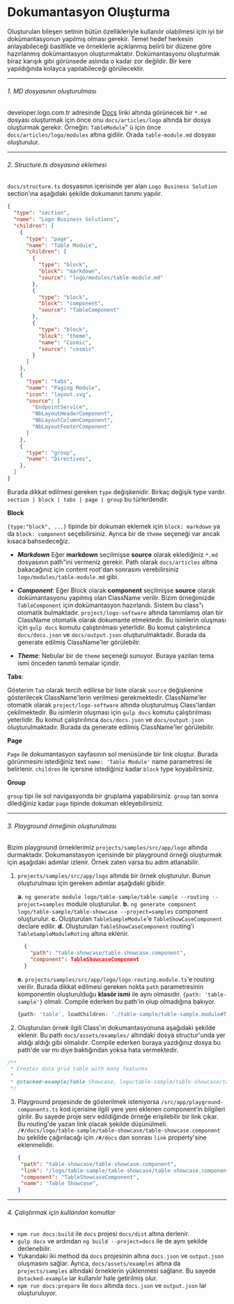 # Dokumantasyon Oluşturma

Oluşturulan bileşen setinin bütün özellikleriyle kullanılır olabilmesi için iyi bir dokümantasyonun yapılmış olması gerekir. Temel hedef herkesin anlayabileceği basitlikte ve örneklerle açıklanmış belirli bir düzene göre hazırlanmış dokümantasyon oluşturmaktatır. Dokümantasyonu oluşturmak biraz karışık gibi görünsede aslında o kadar zor değildir. Bir kere yapıldığında kolayca yapılabileceği görülecektir.
<hr>

###### 1. MD dosyasının oluşturulması

developer.logo.com.tr adresinde [Docs](http://developer.logo.com.tr/#/docs) linki altında görünecek bir `*.md` dosyası oluşturmak için önce onu `docs/articles/logo` altında bir dosya oluşturmak gerekir. Örneğin: `TableModule`" ü için önce `docs/articles/logo/modules` altına gidilir. Orada `table-module.md` dosyası oluşturulur.
<hr>

###### 2. Structure.ts dosyasına eklemesi

`docs/structure.ts` dosyasının içerisinde yer alan `Logo Business Solution` section’ına aşağıdaki şekilde dokumanın tanımı yapılır.

```json
{
  "type": "section",
  "name": "Logo Business Solutions",
  "children": [
    {
      "type": "page",
      "name": "Table Module",
      "children": [
        {
          "type": "block",
          "block": "markdown",
          "source": "logo/modules/table-module.md"
        },
        {
          "type": "block",
          "block": "component",
          "source": "TableComponent"
        },
        {
          "type": "block",
          "block": "theme",
          "name": "Cosmic",
          "source": "cosmic"
        }
      ]
    },
    {
      "type": "tabs",
      "name": "Paging Module",
      "icon": "layout.svg",
      "source": [
        "EndpointService",
        "NbLayoutHeaderComponent",
        "NbLayoutColumnComponent",
        "NbLayoutFooterComponent"
      ]
    },
    {
      "type": "group",
      "name": "Directives",
    },
  ]
}
```

Burada dikkat edilmesi gereken `type` değişkenidir. Birkaç değişik type vardır. `section | block | tabs | page | group` bu türlerdendir.

**Block**

`{type:"block", ...}` tipinde bir dokuman eklemek için `block: markdown` ya da `block: component` seçebilirsiniz. Ayrıca bir de `theme` seçeneği var ancak kısaca bahsedeceğiz.

   - ***Markdown***
   Eğer **markdown** seçilmişse **source** olarak eklediğiniz `*.md` dosyasının path"ini vermeniz gerekir. Path olarak `docs/articles` altına bakacağınız için content root'dan sonrasını verebilirsiniz `logo/modules/table-module.md` gibi.

   - ***Component***:
   Eğer Block olarak **component** seçilmişse **source** olarak dokümantasyonu yapılmış olan ClassName verilir. Bizim örneğimizde `TableComponent` için dokümantasyon hazırlandı. Sistem bu class"ı otomatik bulmaktadır. `project/logo-software` altında tanımlamış olan bir ClassName otomatik olarak dokumante etmektedir. Bu isimlerin oluşması için `gulp docs` komutu çalıştırılması yeterlidir. Bu komut çalıştırılınca `docs/docs.json` ve `docs/output.json` oluşturulmaktadır. Burada da generate edilmiş ClassName'ler görülebilir.

   - ***Theme***:
   Nebular bir de `theme` seçeneği sunuyor. Buraya yazılan tema ismi önceden tanımlı temalar içindir.

**Tabs**:

Gösterim `Tab` olarak tercih edilirse bir liste olarak `source` değişkenine gösterilecek ClassName'lerin verilmesi gerekmektedir. ClassName’ler otomatik olarak `project/logo-software` altında oluşturulmuş Class'lardan çekilmektedir. Bu isimlerin oluşması için `gulp docs` komutu çalıştırılması yeterlidir. Bu komut çalıştırılınca `docs/docs.json` ve `docs/output.json` oluşturulmaktadır. Burada da generate edilmiş ClassName'ler görülebilir.

**Page**

`Page` ile dokumantasyon sayfasının sol menüsünde bir link oluştur. Burada görünmesini istediğiniz text `name: 'Table Module'` name parametresi ile belirlenir. `children` ile içersine istediğiniz kadar `block` type koyabilirsiniz.

**Group**

`group` tipi ile sol navigasyonda bir gruplama yapabilirsiniz. `group` tan sonra dilediğiniz kadar `page` tipinde dokuman ekleyebilirsiniz.

<hr>

###### 3. Playground örneğinin oluşturulması

Bizim playground örneklerimiz `projects/samples/src/app/logo` altında durmaktadır. Dokumanstasyon içerisinde bir playground örneği oluşturmak için aşağıdaki adımlar izlenir. Örnek zaten varsa bu adım atlanabilir.

1. `projects/samples/src/app/logo` altında bir örnek oluşturulur. Bunun oluşturulması için gereken adımlar aşağıdaki gibidir.

    **a.**  `ng generate module logo/table-sample/table-sample --routing --project=samples` module oluşturulur.
    **b.**  `ng generate component logo/table-sample/table-showcase --project=samples` component oluşturulur.
    **c.**  Oluşturulan `TableSampleModule`'e `TableShowCaseComponent` declare edilir.
    **d.** Oluşturulan `TableShowCaseComponent` routing'i `TableSampleModuleRoting` altına eklenir.
    ```json
      { 
        "path": "table-showcase/table-showcase.component",
        "component": TableShowcaseComponent
      }
    ```
    **e.**  `projects/samples/src/app/logo/logo-routing.module.ts`'e routing verilir. Burada dikkat edilmesi gereken nokta `path` parametresinin komponentin oluşturulduğu **klasör ismi** ile aynı olmasıdır. `{path: 'table-sample'}` olmalı. Compile ederken bu path'in olup olmadığına bakıyor.
    ```typescript
    {path: 'table', loadChildren: './table-sample/table-sample.module#TableSampleModule'},
    ```

2. Oluşturulan örnek ilgili Class'ın dokumantasyonuna aşağıdaki şekilde eklenir. Bu path `docs/assets/examples/` altındaki dosya structur'unda yer aldığı aldığı gibi olmalıdır. Compile ederken buraya yazdığınız dosya bu path'de var mı diye baktığından yoksa hata vermektedir.
  ```typescript
  /**
   * Creates data grid table with many features
   *
   * @stacked-example(Table Showcase, logo/table-sample/table-showcase/table-showcase.component)
   */
  ```

3. Playground projesinde de gösterilmek isteniyorsa `/src/app/playground-components.ts` kod içerisine ilgili yere yeni eklenen component’in bilgileri girilir. Bu sayede proje serv edildiğinde örneğe erişilebilir bir link çıkar. Bu routing'de yazan link olacak şekilde düşünülmeli. `/#/docs/logo/table-sample/table-showcase/table-showcase.component` bu şekilde çağırılacağı için `/#/docs` dan sonrası `link` property'sine eklenmelidir.

    ```json
   {
     "path": "table-showcase/table-showcase.component",
     "link": "/logo/table-sample/table-showcase/table-showcase.component",
     "component": "TableShowcaseComponent",
     "name": "Table Showcase",
   }
   ```
<hr>

###### 4. Çalıştırmak için kullanılan komutlar
  - `npm run docs:build` ile `docs` projesi `docs/dist` altına derlenir.
  - `gulp docs` ve ardından `ng build --project=docs` ile de aynı şekilde derlenebilir.
  - Yukarıdaki iki method da `docs` projesinin altına `docs.json` ve `output.json` oluşmasını sağlar. Ayrıca, `docs/assets/examples` altına da `projects/samples` altındaki örneklerin yüklenmesi sağlanır. Bu sayede `@stacked-example` lar kullanılır hale getirilmiş olur.
  - `npm run docs:prepare` ile `docs` altında `docs.json` ve `output.json` lar oluşturuluyor.


